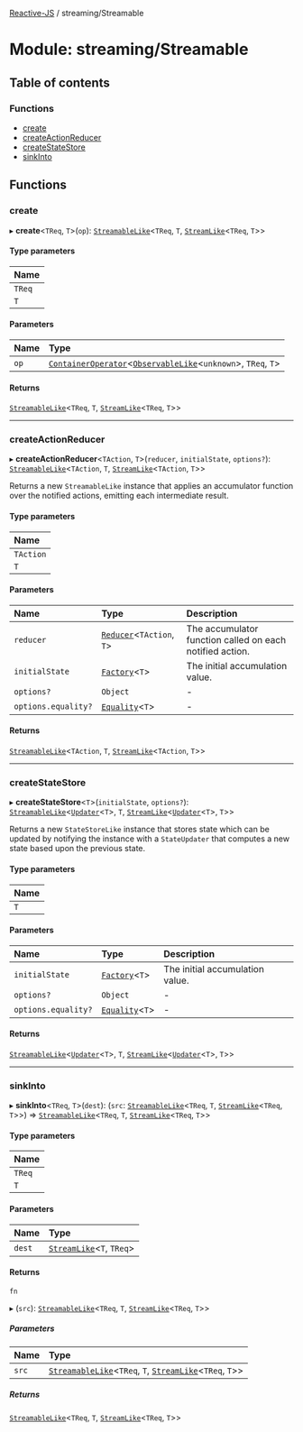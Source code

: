 [Reactive-JS](../README.md) / streaming/Streamable

# Module: streaming/Streamable

## Table of contents

### Functions

- [create](streaming_Streamable.md#create)
- [createActionReducer](streaming_Streamable.md#createactionreducer)
- [createStateStore](streaming_Streamable.md#createstatestore)
- [sinkInto](streaming_Streamable.md#sinkinto)

## Functions

### create

▸ **create**<`TReq`, `T`\>(`op`): [`StreamableLike`](../interfaces/streaming.StreamableLike.md)<`TReq`, `T`, [`StreamLike`](../interfaces/streaming.StreamLike.md)<`TReq`, `T`\>\>

#### Type parameters

| Name |
| :------ |
| `TReq` |
| `T` |

#### Parameters

| Name | Type |
| :------ | :------ |
| `op` | [`ContainerOperator`](containers.md#containeroperator)<[`ObservableLike`](../interfaces/rx.ObservableLike.md)<`unknown`\>, `TReq`, `T`\> |

#### Returns

[`StreamableLike`](../interfaces/streaming.StreamableLike.md)<`TReq`, `T`, [`StreamLike`](../interfaces/streaming.StreamLike.md)<`TReq`, `T`\>\>

___

### createActionReducer

▸ **createActionReducer**<`TAction`, `T`\>(`reducer`, `initialState`, `options?`): [`StreamableLike`](../interfaces/streaming.StreamableLike.md)<`TAction`, `T`, [`StreamLike`](../interfaces/streaming.StreamLike.md)<`TAction`, `T`\>\>

Returns a new `StreamableLike` instance that applies an accumulator function
over the notified actions, emitting each intermediate result.

#### Type parameters

| Name |
| :------ |
| `TAction` |
| `T` |

#### Parameters

| Name | Type | Description |
| :------ | :------ | :------ |
| `reducer` | [`Reducer`](functions.md#reducer)<`TAction`, `T`\> | The accumulator function called on each notified action. |
| `initialState` | [`Factory`](functions.md#factory)<`T`\> | The initial accumulation value. |
| `options?` | `Object` | - |
| `options.equality?` | [`Equality`](functions.md#equality)<`T`\> | - |

#### Returns

[`StreamableLike`](../interfaces/streaming.StreamableLike.md)<`TAction`, `T`, [`StreamLike`](../interfaces/streaming.StreamLike.md)<`TAction`, `T`\>\>

___

### createStateStore

▸ **createStateStore**<`T`\>(`initialState`, `options?`): [`StreamableLike`](../interfaces/streaming.StreamableLike.md)<[`Updater`](functions.md#updater)<`T`\>, `T`, [`StreamLike`](../interfaces/streaming.StreamLike.md)<[`Updater`](functions.md#updater)<`T`\>, `T`\>\>

Returns a new `StateStoreLike` instance that stores state which can
be updated by notifying the instance with a `StateUpdater` that computes a
new state based upon the previous state.

#### Type parameters

| Name |
| :------ |
| `T` |

#### Parameters

| Name | Type | Description |
| :------ | :------ | :------ |
| `initialState` | [`Factory`](functions.md#factory)<`T`\> | The initial accumulation value. |
| `options?` | `Object` | - |
| `options.equality?` | [`Equality`](functions.md#equality)<`T`\> | - |

#### Returns

[`StreamableLike`](../interfaces/streaming.StreamableLike.md)<[`Updater`](functions.md#updater)<`T`\>, `T`, [`StreamLike`](../interfaces/streaming.StreamLike.md)<[`Updater`](functions.md#updater)<`T`\>, `T`\>\>

___

### sinkInto

▸ **sinkInto**<`TReq`, `T`\>(`dest`): (`src`: [`StreamableLike`](../interfaces/streaming.StreamableLike.md)<`TReq`, `T`, [`StreamLike`](../interfaces/streaming.StreamLike.md)<`TReq`, `T`\>\>) => [`StreamableLike`](../interfaces/streaming.StreamableLike.md)<`TReq`, `T`, [`StreamLike`](../interfaces/streaming.StreamLike.md)<`TReq`, `T`\>\>

#### Type parameters

| Name |
| :------ |
| `TReq` |
| `T` |

#### Parameters

| Name | Type |
| :------ | :------ |
| `dest` | [`StreamLike`](../interfaces/streaming.StreamLike.md)<`T`, `TReq`\> |

#### Returns

`fn`

▸ (`src`): [`StreamableLike`](../interfaces/streaming.StreamableLike.md)<`TReq`, `T`, [`StreamLike`](../interfaces/streaming.StreamLike.md)<`TReq`, `T`\>\>

##### Parameters

| Name | Type |
| :------ | :------ |
| `src` | [`StreamableLike`](../interfaces/streaming.StreamableLike.md)<`TReq`, `T`, [`StreamLike`](../interfaces/streaming.StreamLike.md)<`TReq`, `T`\>\> |

##### Returns

[`StreamableLike`](../interfaces/streaming.StreamableLike.md)<`TReq`, `T`, [`StreamLike`](../interfaces/streaming.StreamLike.md)<`TReq`, `T`\>\>
